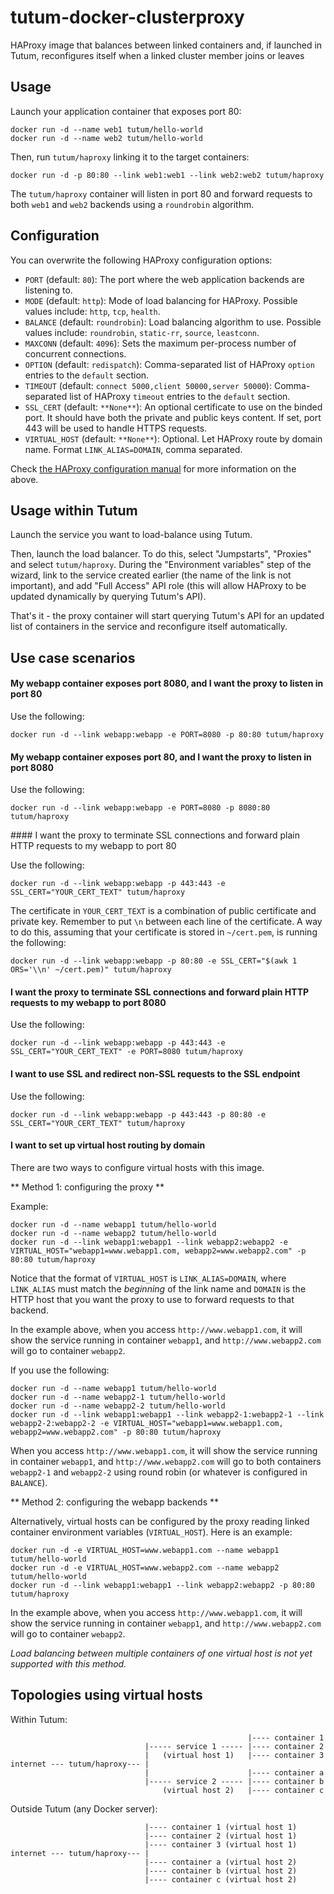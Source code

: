 tutum-docker-clusterproxy
=========================

HAProxy image that balances between linked containers and, if launched in Tutum, 
reconfigures itself when a linked cluster member joins or leaves


Usage
-----

Launch your application container that exposes port 80:

	docker run -d --name web1 tutum/hello-world
	docker run -d --name web2 tutum/hello-world

Then, run `tutum/haproxy` linking it to the target containers:

	docker run -d -p 80:80 --link web1:web1 --link web2:web2 tutum/haproxy

The `tutum/haproxy` container will listen in port 80 and forward requests to both `web1` and `web2` backends using a `roundrobin` algorithm.


Configuration
-------------

You can overwrite the following HAProxy configuration options:

* `PORT` (default: `80`): The port where the web application backends are listening to.
* `MODE` (default: `http`): Mode of load balancing for HAProxy. Possible values include: `http`, `tcp`, `health`.
* `BALANCE` (default: `roundrobin`): Load balancing algorithm to use. Possible values include: `roundrobin`, `static-rr`, `source`, `leastconn`.
* `MAXCONN` (default: `4096`): Sets the maximum per-process number of concurrent connections.
* `OPTION` (default: `redispatch`): Comma-separated list of HAProxy `option` entries to the `default` section.
* `TIMEOUT` (default: `connect 5000,client 50000,server 50000`): Comma-separated list of HAProxy `timeout` entries to the `default` section.
* `SSL_CERT` (default: `**None**`): An optional certificate to use on the binded port. It should have both the private and public keys content. If set, port 443 will be used to handle HTTPS requests.
* `VIRTUAL_HOST` (default: `**None**`): Optional. Let HAProxy route by domain name. Format `LINK_ALIAS=DOMAIN`, comma separated.

Check [the HAProxy configuration manual](http://haproxy.1wt.eu/download/1.4/doc/configuration.txt) for more information on the above.


Usage within Tutum
------------------

Launch the service you want to load-balance using Tutum.

Then, launch the load balancer. To do this, select "Jumpstarts", "Proxies" and select `tutum/haproxy`. During the "Environment variables" step of the wizard, link to the service created earlier (the name of the link is not important), and add "Full Access" API role (this will allow HAProxy to be updated dynamically by querying Tutum's API). 

That's it - the proxy container will start querying Tutum's API for an updated list of containers in the service and reconfigure itself automatically.


Use case scenarios
------------------

#### My webapp container exposes port 8080, and I want the proxy to listen in port 80

Use the following:

	docker run -d --link webapp:webapp -e PORT=8080 -p 80:80 tutum/haproxy

#### My webapp container exposes port 80, and I want the proxy to listen in port 8080

Use the following:

	docker run -d --link webapp:webapp -e PORT=8080 -p 8080:80 tutum/haproxy

#### I want the proxy to terminate SSL connections and forward plain HTTP requests to my webapp to port 80

Use the following:

	docker run -d --link webapp:webapp -p 443:443 -e SSL_CERT="YOUR_CERT_TEXT" tutum/haproxy

The certificate in `YOUR_CERT_TEXT` is a combination of public certificate and private key. Remember to put `\n` between each line of the certificate. A way to do this, assuming that your certificate is stored in `~/cert.pem`, is running the following:

	docker run -d --link webapp:webapp -p 80:80 -e SSL_CERT="$(awk 1 ORS='\\n' ~/cert.pem)" tutum/haproxy

#### I want the proxy to terminate SSL connections and forward plain HTTP requests to my webapp to port 8080

Use the following:

	docker run -d --link webapp:webapp -p 443:443 -e SSL_CERT="YOUR_CERT_TEXT" -e PORT=8080 tutum/haproxy

#### I want to use SSL and redirect non-SSL requests to the SSL endpoint

Use the following:

	docker run -d --link webapp:webapp -p 443:443 -p 80:80 -e SSL_CERT="YOUR_CERT_TEXT" tutum/haproxy

#### I want to set up virtual host routing by domain

There are two ways to configure virtual hosts with this image.

** Method 1: configuring the proxy **

Example:

	docker run -d --name webapp1 tutum/hello-world
	docker run -d --name webapp2 tutum/hello-world
	docker run -d --link webapp1:webapp1 --link webapp2:webapp2 -e VIRTUAL_HOST="webapp1=www.webapp1.com, webapp2=www.webapp2.com" -p 80:80 tutum/haproxy

Notice that the format of `VIRTUAL_HOST` is `LINK_ALIAS=DOMAIN`, where `LINK_ALIAS` must match the *beginning* of the link name and `DOMAIN` is the HTTP host that you want the proxy to use to forward requests to that backend.

In the example above, when you access `http://www.webapp1.com`, it will show the service running in container `webapp1`, and `http://www.webapp2.com` will go to container `webapp2`.

If you use the following:

	docker run -d --name webapp1 tutum/hello-world
	docker run -d --name webapp2-1 tutum/hello-world
	docker run -d --name webapp2-2 tutum/hello-world
	docker run -d --link webapp1:webapp1 --link webapp2-1:webapp2-1 --link webapp2-2:webapp2-2 -e VIRTUAL_HOST="webapp1=www.webapp1.com, webapp2=www.webapp2.com" -p 80:80 tutum/haproxy

When you access `http://www.webapp1.com`, it will show the service running in container `webapp1`, and `http://www.webapp2.com` will go to both containers `webapp2-1` and `webapp2-2` using round robin (or whatever is configured in `BALANCE`).


** Method 2: configuring the webapp backends **

Alternatively, virtual hosts can be configured by the proxy reading linked container environment variables (`VIRTUAL_HOST`). Here is an example:

    docker run -d -e VIRTUAL_HOST=www.webapp1.com --name webapp1 tutum/hello-world
    docker run -d -e VIRTUAL_HOST=www.webapp2.com --name webapp2 tutum/hello-world 
    docker run -d --link webapp1:webapp1 --link webapp2:webapp2 -p 80:80 tutum/haproxy

In the example above, when you access `http://www.webapp1.com`, it will show the service running in container `webapp1`, and `http://www.webapp2.com` will go to container `webapp2`.

_Load balancing between multiple containers of one virtual host is not yet supported with this method._


Topologies using virtual hosts
------------------------------

Within Tutum:

	                                                     |---- container 1
	                              |----- service 1 ----- |---- container 2
	                              |   (virtual host 1)   |---- container 3
	internet --- tutum/haproxy--- |
	                              |                      |---- container a
	                              |----- service 2 ----- |---- container b
	                                  (virtual host 2)   |---- container c


Outside Tutum (any Docker server):

	                              |---- container 1 (virtual host 1)
	                              |---- container 2 (virtual host 1)    
	                              |---- container 3 (virtual host 1)
	internet --- tutum/haproxy--- |
	                              |---- container a (virtual host 2)
	                              |---- container b (virtual host 2)
	                              |---- container c (virtual host 2)                                                                   
